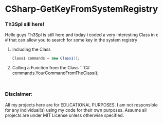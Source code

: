# CSharp-GetKeyFromSystemRegistry

### Th3Spl sill here!

Hello guys Th3Spl is still here and today i coded a very interesting Class in c # that can allow you to search for some key in the system registry 

1. Including the Class 
   ```C#
   Class1 commands = new Class1();
   ```
   
2. Calling a Function from the Class   ```C#
   commands.YourCommandFromTheClass();
   ```
   
   
### Disclaimer:
All my projects here are for EDUCATIONAL PURPOSES, I am not responsible for any individual(s) using my code for their own purposes. Assume all projects are under MIT License unless otherwise specified.
